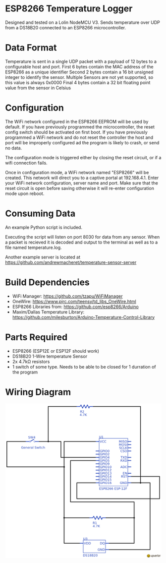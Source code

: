 # ESP8266 Temperature Logger
Designed and tested on a Lolin NodeMCU V3. Sends temperature over UDP from a DS18B20 connected to an ESP8266 microcontroller.

# Data Format
Temperature is sent in a single UDP packet with a payload of 12 bytes to a configurable host and port. 
First 6 bytes contain the MAC address of the ESP8266 as a unique identifier
Second 2 bytes contain a 16 bit unsigned integer to identify the sensor. Multiple Sensors are not yet supported, so this value is always 0x0000
Final 4 bytes contain a 32 bit floating point value from the sensor in Celsius 

# Configuration
The WiFi network configured in the ESP8266 EEPROM will be used by default. If you have previously programmed the microcontroller, the reset config switch should be activated on first boot. If you have previously programmed a WiFi network and do not reset the controller the host and port will be improperly configured ad the program is likely to crash, or send no data.

The configuration mode is triggered either by closing the reset circuit, or if a wifi connection fails. 

Once in configuration mode, a WiFi network named "ESP8266" will be created. This network will direct you to a captive portal at 192.168.4.1. Enter your WiFi network configuration, server name and port. Make sure that the reset circuit is open before saving otherwise it will re-enter configuration mode upon reboot. 

# Consuming Data
An example Python script is included. 

Executing the script will listen on port 8030 for data from any sensor. When a packet is recieved it is decoded and output to the terminal as well as to a file named temperature.log. 

Another example server is located at https://github.com/andrewmacheret/temperature-sensor-server

# Build Dependencies 
 * WiFi Manager: https://github.com/tzapu/WiFiManager
 * OneWire: https://www.pjrc.com/teensy/td_libs_OneWire.html
 * ESP8266 Libraries from: https://github.com/esp8266/Arduino
 * Maxim/Dallas Temperature Library: https://github.com/milesburton/Arduino-Temperature-Control-Library

# Parts Required
 * ESP8266 (ESP12E or ESP12F should work)
 * DS18B20 1-Wire temperature Sensor
 * 2x 4.7kΩ resistors
 * 1 switch of some type. Needs to be able to be closed for 1 durration of the program
 
 # Wiring Diagram
![schematic](/Wiring.png "Wiring Diagram")
